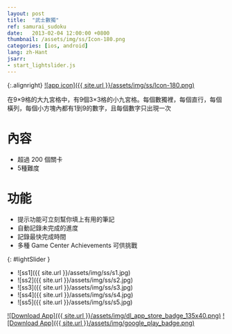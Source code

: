 ```yaml
---
layout: post
title:  "武士數獨"
ref: samurai_sudoku
date:   2013-02-04 12:00:00 +0800
thumbnail: /assets/img/ss/Icon-180.png
categories: [ios, android]
lang: zh-Hant
jsarr:
- start_lightslider.js
---
```


{:.alignright}
[![app icon]({{ site.url }}/assets/img/ss/Icon-180.png)][app-link-1]

在9×9格的大九宮格中，有9個3×3格的小九宮格。每個數獨裡，每個直行，每個橫列，每個小方塊內都有1到9的數字，且每個數字只出現一次

# 內容
- 超過 200 個關卡
- 5種難度

# 功能
- 提示功能可立刻幫你填上有用的筆記
- 自動記錄未完成的進度
- 記錄最快完成時間
- 多種 Game Center Achievements 可供挑戰


{: #lightSlider }
*   ![ss1]({{ site.url }}/assets/img/ss/s1.jpg)
*   ![ss2]({{ site.url }}/assets/img/ss/s2.jpg)
*   ![ss3]({{ site.url }}/assets/img/ss/s3.jpg)
*   ![ss4]({{ site.url }}/assets/img/ss/s4.jpg)
*   ![ss5]({{ site.url }}/assets/img/ss/s5.jpg)

[![Download App]({{ site.url }}/assets/img/dl_app_store_badge_135x40.png)][app-link-1]
[![Download App]({{ site.url }}/assets/img/google_play_badge.png)][app-link-a]

[app-link-1]: http://itunes.apple.com/app/id594421598
[app-link-a]: https://play.google.com/store/apps/details?id=com.stanleylam.samuraisudoku
